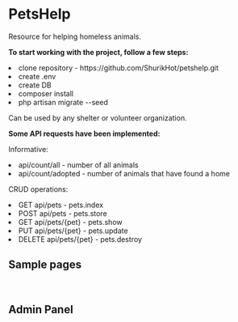 # PetsHelp

<p>Resource for helping homeless animals.</p>

<p><b>To start working with the project, follow a few steps:</b></p>
<li>clone repository - https://github.com/ShurikHot/petshelp.git</li>
<li>create .env</li>
<li>create DB</li>
<li>composer install</li>
<li>php artisan migrate --seed</li>

<p>Can be used by any shelter or volunteer organization.</p>

<p><b>Some API requests have been implemented:</b></p>

<p>Informative:</p>
<li>api/count/all - number of all animals</li>
<li>api/count/adopted - number of animals that have found a home</li>

<p>CRUD operations:</p>
<li>GET     api/pets - pets.index</li>
<li>POST    api/pets - pets.store</li>
<li>GET     api/pets/{pet} - pets.show</li>
<li>PUT     api/pets/{pet} - pets.update</li>
<li>DELETE  api/pets/{pet} - pets.destroy</li>

## Sample pages
<img src="https://i.postimg.cc/httBgR68/ph1.jpg" alt="">
<img src="https://i.postimg.cc/hjpY2X4H/ph2.jpg" alt="">
<img src="https://i.postimg.cc/4NrS2kZN/ph3.jpg" alt="">

## Admin Panel
<img src="https://i.postimg.cc/Fz6BQwLp/ph4.jpg" alt="">
<img src="https://i.postimg.cc/W47Y4dZh/ph5.jpg" alt="">

